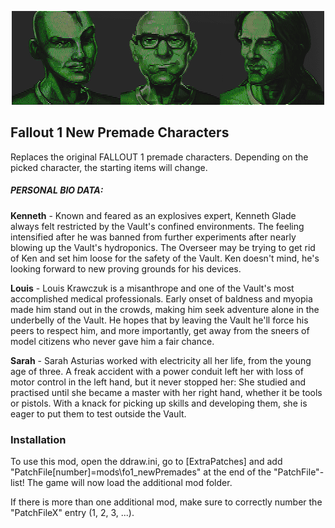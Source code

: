<p align="center"><img src="fo1_new_premades.png" alt="Fallout 1 New Premades"/></p>

Fallout 1 New Premade Characters
--------------------------------

Replaces the original FALLOUT 1 premade characters. Depending on the picked character, the starting items will change.

##### PERSONAL BIO DATA:
**Kenneth** - Known and feared as an explosives expert, Kenneth Glade always felt restricted by the Vault's confined environments. The feeling intensified after he was banned from further experiments after nearly blowing up the Vault's hydroponics. The Overseer may be trying to get rid of Ken and set him loose for the safety of the Vault. Ken doesn't mind, he's looking forward to new proving grounds for his devices.

**Louis** - Louis Krawczuk is a misanthrope and one of the Vault's most accomplished medical professionals. Early onset of baldness and myopia made him stand out in the crowds, making him seek adventure alone in the underbelly of the Vault. He hopes that by leaving the Vault he'll force his peers to respect him, and more importantly, get away from the sneers of model citizens who never gave him a fair chance.

**Sarah** - Sarah Asturias worked with electricity all her life, from the young age of three. A freak accident with a power conduit left her with loss of motor control in the left hand, but it never stopped her: She studied and practised until she became a master with her right hand, whether it be tools or pistols. With a knack for picking up skills and developing them, she is eager to put them to test outside the Vault.

### Installation
To use this mod, open the ddraw.ini, go to [ExtraPatches] and add "PatchFile[number]=mods\fo1_newPremades" at the end of the "PatchFile"-list!
The game will now load the additional mod folder.

If there is more than one additional mod, make sure to correctly number the "PatchFileX" entry (1, 2, 3, ...).
